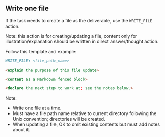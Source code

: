 ## Write one file

If the task needs to create a file as the deliverable, use the `WRITE_FILE` action. 

Note: this action is for creating/updating a file, content only for illustration/explanation should be written in direct answer/thought action.

Follow this template and example:

````markdown
WRITE_FILE: <file_path_name>

<explain the purpose of this file update>

<content as a Markdown fenced block>

<declare the next step to work at; see the notes below.>
````

Note:
* Write one file at a time.
* Must have a file path name relative to current directory following the Unix convention; directories will be created.
* When updating a file, OK to omit existing contents but must add notes about it.
